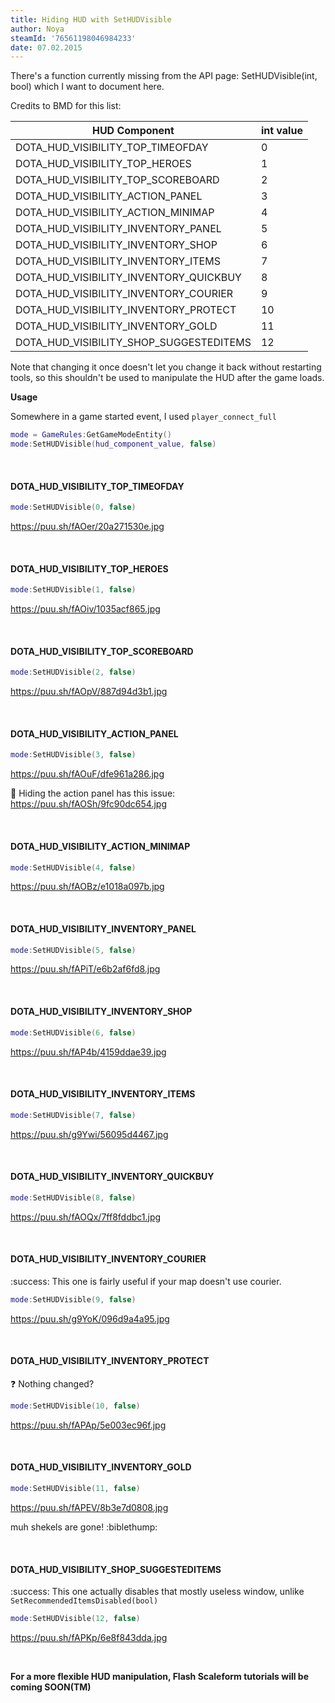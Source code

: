 ```yaml
---
title: Hiding HUD with SetHUDVisible
author: Noya
steamId: '76561198046984233'
date: 07.02.2015
---
```


There's a function currently missing from the API page: SetHUDVisible(int, bool) which I want to document here.

Credits to BMD for this list:

| HUD Component | int value 
| ------------- |-------------|
| DOTA_HUD_VISIBILITY_TOP_TIMEOFDAY | 0
| DOTA_HUD_VISIBILITY_TOP_HEROES | 1 |
| DOTA_HUD_VISIBILITY_TOP_SCOREBOARD | 2
| DOTA_HUD_VISIBILITY_ACTION_PANEL | 3
| DOTA_HUD_VISIBILITY_ACTION_MINIMAP | 4
| DOTA_HUD_VISIBILITY_INVENTORY_PANEL | 5
| DOTA_HUD_VISIBILITY_INVENTORY_SHOP | 6
| DOTA_HUD_VISIBILITY_INVENTORY_ITEMS | 7
| DOTA_HUD_VISIBILITY_INVENTORY_QUICKBUY | 8
| DOTA_HUD_VISIBILITY_INVENTORY_COURIER | 9
| DOTA_HUD_VISIBILITY_INVENTORY_PROTECT | 10
| DOTA_HUD_VISIBILITY_INVENTORY_GOLD | 11
| DOTA_HUD_VISIBILITY_SHOP_SUGGESTEDITEMS |  12

Note that changing it once doesn't let you change it back without restarting tools, so this shouldn't be used to manipulate the HUD after the game loads.

**Usage**

Somewhere in a game started event, I used `player_connect_full`
```lua
mode = GameRules:GetGameModeEntity()
mode:SetHUDVisible(hud_component_value, false)
```

<br />

#### DOTA_HUD_VISIBILITY_TOP_TIMEOFDAY

```lua
mode:SetHUDVisible(0, false)
```

https://puu.sh/fAOer/20a271530e.jpg

<br />

#### DOTA_HUD_VISIBILITY_TOP_HEROES

```lua
mode:SetHUDVisible(1, false)
```

https://puu.sh/fAOiv/1035acf865.jpg

<br />

#### DOTA_HUD_VISIBILITY_TOP_SCOREBOARD

```lua
mode:SetHUDVisible(2, false)
```

https://puu.sh/fAOpV/887d94d3b1.jpg

<br />

#### DOTA_HUD_VISIBILITY_ACTION_PANEL

```lua
mode:SetHUDVisible(3, false) 
```

https://puu.sh/fAOuF/dfe961a286.jpg

:bug: Hiding the action panel has this issue: https://puu.sh/fAOSh/9fc90dc654.jpg

<br />

#### DOTA_HUD_VISIBILITY_ACTION_MINIMAP

```lua
mode:SetHUDVisible(4, false)
```

https://puu.sh/fAOBz/e1018a097b.jpg

<br />

#### DOTA_HUD_VISIBILITY_INVENTORY_PANEL

```lua
mode:SetHUDVisible(5, false) 
```

https://puu.sh/fAPiT/e6b2af6fd8.jpg

<br />

#### DOTA_HUD_VISIBILITY_INVENTORY_SHOP

```lua
mode:SetHUDVisible(6, false) 
```

https://puu.sh/fAP4b/4159ddae39.jpg

<br />

#### DOTA_HUD_VISIBILITY_INVENTORY_ITEMS 

```lua
mode:SetHUDVisible(7, false) 
```

 https://puu.sh/g9Ywi/56095d4467.jpg

<br />

#### DOTA_HUD_VISIBILITY_INVENTORY_QUICKBUY

```lua
mode:SetHUDVisible(8, false) 
```

 https://puu.sh/fAOQx/7ff8fddbc1.jpg

<br />

#### DOTA_HUD_VISIBILITY_INVENTORY_COURIER 

:success: This one is fairly useful if your map doesn't use courier.

```lua
mode:SetHUDVisible(9, false) 
```

https://puu.sh/g9YoK/096d9a4a95.jpg

<br />

#### DOTA_HUD_VISIBILITY_INVENTORY_PROTECT 

:question: Nothing changed?

```lua
mode:SetHUDVisible(10, false) 
```

https://puu.sh/fAPAp/5e003ec96f.jpg

<br />

#### DOTA_HUD_VISIBILITY_INVENTORY_GOLD 

```lua
mode:SetHUDVisible(11, false) 
```

https://puu.sh/fAPEV/8b3e7d0808.jpg

muh shekels are gone! :biblethump: 

<br />

#### DOTA_HUD_VISIBILITY_SHOP_SUGGESTEDITEMS

:success: This one actually disables that mostly useless window, unlike `SetRecommendedItemsDisabled(bool)`

```lua
mode:SetHUDVisible(12, false) 
```

https://puu.sh/fAPKp/6e8f843dda.jpg

<br />


**For a more flexible HUD manipulation, Flash Scaleform tutorials will be coming SOON(TM)**
